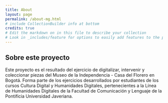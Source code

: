 ```yaml
---
title: About
layout: page
permalink: /about-mg.html
# include CollectionBuilder info at bottom
credits: true
# Edit the markdown on in this file to describe your collection
# Look in _includes/feature for options to easily add features to the page
---
```


## Sobre este proyecto
Este proyecto es el resultado del ejercicio de digitalizar, intervenir y coleccionar piezas del Museo de la Independencia - Casa del Florero en Bogotá. Forma parte de los ejercicios desarrollados por estudiantes de los cursos Cultura Digital y Humanidades Digitales, pertenecientes a la Línea de Humanidades Digitales de la Facultad de Comunicación y Lenguaje de la Pontificia Universidad Javeriana.


